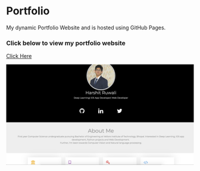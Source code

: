 # Portfolio
My dynamic Portfolio Website and is hosted using GitHub Pages.

### Click below to view my portfolio website
[Click Here](https://harshitruwali.github.io/Portfolio)

<p align="center"> 
  <kbd>
  	<a href="https://harshitruwali.github.io/Portfolio/" target="_blank">
		<img src="sample.png"></img>
	</a>
  </kbd>
</p>
